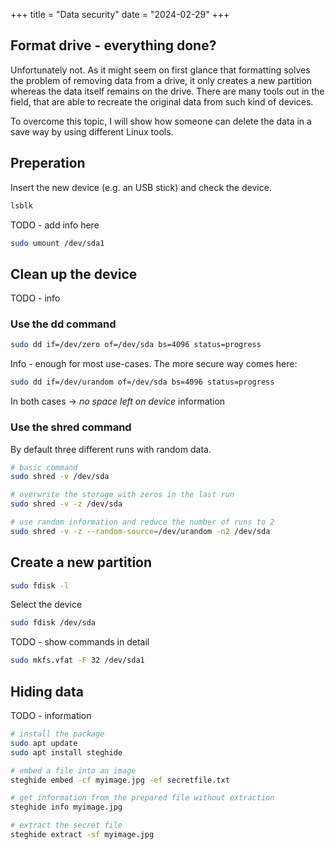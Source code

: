 +++
title = "Data security"
date = "2024-02-29"
+++

## Format drive - everything done?

Unfortunately not. As it might seem on first glance that formatting solves the problem of removing data from a drive, it only creates a new partition whereas the data itself remains on the drive. There are many tools out in the field, that are able to recreate the original data from such kind of devices.

To overcome this topic, I will show how someone can delete the data in a save way by using different Linux tools.

## Preperation

Insert the new device (e.g. an USB stick) and check the device.

```bash
lsblk
```

TODO - add info here

```bash
sudo umount /dev/sda1
```

## Clean up the device

TODO - info

### Use the dd command

```bash
sudo dd if=/dev/zero of=/dev/sda bs=4096 status=progress
```
Info - enough for most use-cases. The more secure way comes here:

```bash
sudo dd if=/dev/urandom of=/dev/sda bs=4096 status=progress
```
In both cases -> *no space left on device* information

### Use the shred command

By default three different runs with random data.

```bash
# basic command
sudo shred -v /dev/sda

# overwrite the storage with zeros in the last run
sudo shred -v -z /dev/sda

# use random information and reduce the number of runs to 2
sudo shred -v -z --random-source=/dev/urandom -n2 /dev/sda
```

## Create a new partition

```bash
sudo fdisk -l
```
Select the device

```bash
sudo fdisk /dev/sda
```
TODO - show commands in detail

```bash
sudo mkfs.vfat -F 32 /dev/sda1
```

## Hiding data

TODO - information

```bash
# install the package
sudo apt update
sudo apt install steghide

# embed a file into an image
steghide embed -cf myimage.jpg -ef secretfile.txt

# get information from the prepared file without extraction
steghide info myimage.jpg

# extract the secret file
steghide extract -sf myimage.jpg
```
